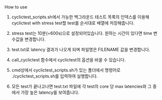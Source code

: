 
How to use
  
1. cyclictest_scripts.sh에서 가능한 백그라운드 테스트 목록의 인덱스를 이용해 cyclictest with stress test할 test를 순서대로 배열에 저장해줍니다.

2. stress test는 10분(=600s)으로 설정되어있습니다. 원하는 시간이 있다면 time 변수값을 변경합니다.

3. test.txt로 latency 결과가 나오게 되며 파일명은 FILENAME 값을 변경합니다.

4. call_cyclictest 함수에서 cyclictest의 옵션을 바꿀 수 있습니다.

5. cmd상에서 cyclictest_scripts.sh가 있는 폴더에서 명령어로 ./cyclictest_scripts.sh를 입력하여 실행합니다.

6. 모든 test가 끝나고나면 test.txt 파일에 각 test의 core 당 max latencies와 그 중에서 가장 높은 latency를 보여줍니다.

